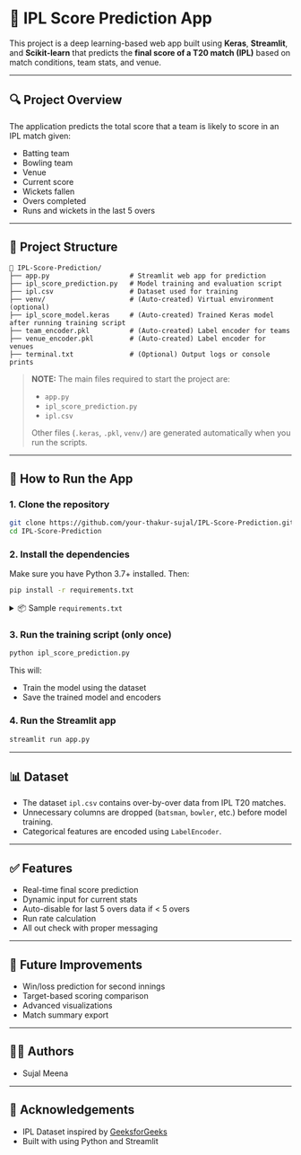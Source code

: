 # 🏏 IPL Score Prediction App

This project is a deep learning-based web app built using **Keras**, **Streamlit**, and **Scikit-learn** that predicts the **final score of a T20 match (IPL)** based on match conditions, team stats, and venue.

---

## 🔍 Project Overview

The application predicts the total score that a team is likely to score in an IPL match given:

- Batting team
- Bowling team
- Venue
- Current score
- Wickets fallen
- Overs completed
- Runs and wickets in the last 5 overs

---

## 📂 Project Structure

```
📁 IPL-Score-Prediction/
├── app.py                    # Streamlit web app for prediction
├── ipl_score_prediction.py   # Model training and evaluation script
├── ipl.csv                   # Dataset used for training
├── venv/                     # (Auto-created) Virtual environment (optional)
├── ipl_score_model.keras     # (Auto-created) Trained Keras model after running training script
├── team_encoder.pkl          # (Auto-created) Label encoder for teams
├── venue_encoder.pkl         # (Auto-created) Label encoder for venues
├── terminal.txt              # (Optional) Output logs or console prints
```

> **NOTE:** The main files required to start the project are:
>
> - `app.py`
> - `ipl_score_prediction.py`
> - `ipl.csv`
>
> Other files (`.keras`, `.pkl`, `venv/`) are generated automatically when you run the scripts.

---

## 🚀 How to Run the App

### 1. Clone the repository

```bash
git clone https://github.com/your-thakur-sujal/IPL-Score-Prediction.git
cd IPL-Score-Prediction
```

### 2. Install the dependencies

Make sure you have Python 3.7+ installed. Then:

```bash
pip install -r requirements.txt
```

<details>
<summary>📦 Sample <code>requirements.txt</code></summary>

```text
streamlit
numpy
pandas
scikit-learn
matplotlib
keras
tensorflow
```

</details>

### 3. Run the training script (only once)

```bash
python ipl_score_prediction.py
```

This will:

- Train the model using the dataset
- Save the trained model and encoders

### 4. Run the Streamlit app

```bash
streamlit run app.py
```

---

## 📊 Dataset

- The dataset `ipl.csv` contains over-by-over data from IPL T20 matches.
- Unnecessary columns are dropped (`batsman`, `bowler`, etc.) before model training.
- Categorical features are encoded using `LabelEncoder`.

---

## ✅ Features

- Real-time final score prediction
- Dynamic input for current stats
- Auto-disable for last 5 overs data if < 5 overs
- Run rate calculation
- All out check with proper messaging

---

## 📌 Future Improvements

- Win/loss prediction for second innings
- Target-based scoring comparison
- Advanced visualizations
- Match summary export

---

## 👨‍💻 Authors

- Sujal Meena

---

## 🙌 Acknowledgements

- IPL Dataset inspired by [GeeksforGeeks ](www.geeksforgeeks.org)
- Built with using Python and Streamlit
